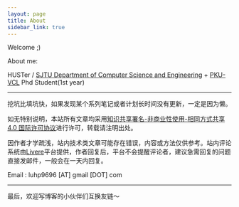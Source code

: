 ```yaml
---
layout: page
title: About
sidebar_link: true
---
```


Welcome ;)

About me:

HUSTer / [SJTU Department of Computer Science and Engineering](http://www.cs.sjtu.edu.cn/index.aspx) + [PKU-VCL](http://vcl.idm.pku.edu.cn/) Phd Student(1st year)

---

挖坑比填坑快，如果发现某个系列笔记或者计划长时间没有更新，一定是因为懒。



如无特别说明，本站所有文章均采用[知识共享署名-非商业性使用-相同方式共享 4.0 国际许可协议](https://creativecommons.org/licenses/by-nc-sa/4.0/)进行许可，转载请注明出处。

因作者才学疏浅，站内技术类文章可能存在错误，内容或方法仅供参考。站内评论系统由[Livere](https://livere.com/)平台提供，作者回复后，平台不会提醒评论者，建议急需回复的问题直接发邮件，一般会在一天内回复。

Email :  luhp9696 [AT] gmail [DOT] com

---

最后，欢迎写博客的小伙伴们互换友链～